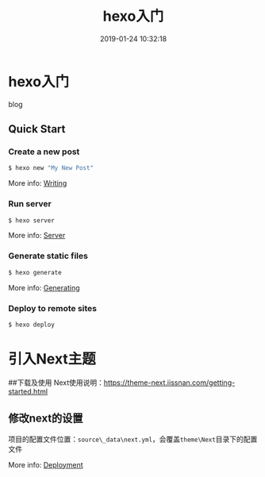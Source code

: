 ﻿---
layout: w
title: hexo入门
date: 2019-01-24 10:32:18
tags:
---


# hexo入门
blog


## Quick Start

### Create a new post

``` bash
$ hexo new "My New Post"
```

More info: [Writing](https://hexo.io/docs/writing.html)

### Run server

``` bash
$ hexo server
```

More info: [Server](https://hexo.io/docs/server.html)

### Generate static files

``` bash
$ hexo generate
```

More info: [Generating](https://hexo.io/docs/generating.html)

### Deploy to remote sites

``` bash
$ hexo deploy
```

# 引入Next主题
##下载及使用
Next使用说明：https://theme-next.iissnan.com/getting-started.html

## 修改next的设置
项目的配置文件位置：`source\_data\next.yml`，会覆盖`theme\Next`目录下的配置文件


More info: [Deployment](https://hexo.io/docs/deployment.html)